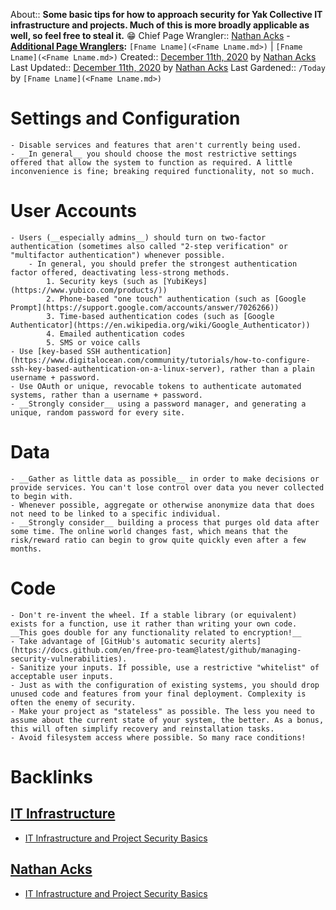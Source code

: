 About:: __Some basic tips for how to approach security for Yak Collective IT infrastructure and projects. Much of this is more broadly applicable as well, so feel free to steal it.__ 😁
Chief Page Wrangler:: [Nathan Acks](<Nathan Acks.md>)
    - **[Additional Page Wranglers](<Additional Page Wranglers.md>):** `[Fname Lname](<Fname Lname.md>)` | `[Fname Lname](<Fname Lname.md>)`
Created:: [December 11th, 2020](<December 11th, 2020.md>) by [Nathan Acks](<Nathan Acks.md>)
Last Updated:: [December 11th, 2020](<December 11th, 2020.md>) by [Nathan Acks](<Nathan Acks.md>)
Last Gardened:: `/Today` by `[Fname Lname](<Fname Lname.md>)`
# Settings and Configuration
    - Disable services and features that aren't currently being used.
    - __In general__ you should choose the most restrictive settings offered that allow the system to function as required. A little inconvenience is fine; breaking required functionality, not so much.
# User Accounts
    - Users (__especially admins__) should turn on two-factor authentication (sometimes also called "2-step verification" or "multifactor authentication") whenever possible.
        - In general, you should prefer the strongest authentication factor offered, deactivating less-strong methods.
            1. Security keys (such as [YubiKeys](https://www.yubico.com/products/))
            2. Phone-based "one touch" authentication (such as [Google Prompt](https://support.google.com/accounts/answer/7026266))
            3. Time-based authentication codes (such as [Google Authenticator](https://en.wikipedia.org/wiki/Google_Authenticator)) 
            4. Emailed authentication codes
            5. SMS or voice calls
    - Use [key-based SSH authentication](https://www.digitalocean.com/community/tutorials/how-to-configure-ssh-key-based-authentication-on-a-linux-server), rather than a plain username + password.
    - Use OAuth or unique, revocable tokens to authenticate automated systems, rather than a username + password.
    - __Strongly consider__ using a password manager, and generating a unique, random password for every site.
# Data
    - __Gather as little data as possible__ in order to make decisions or provide services. You can't lose control over data you never collected to begin with.
    - Whenever possible, aggregate or otherwise anonymize data that does not need to be linked to a specific individual.
    - __Strongly consider__ building a process that purges old data after some time. The online world changes fast, which means that the risk/reward ratio can begin to grow quite quickly even after a few months.
# Code
    - Don't re-invent the wheel. If a stable library (or equivalent) exists for a function, use it rather than writing your own code. __This goes double for any functionality related to encryption!__
    - Take advantage of [GitHub's automatic security alerts](https://docs.github.com/en/free-pro-team@latest/github/managing-security-vulnerabilities).
    - Sanitize your inputs. If possible, use a restrictive "whitelist" of acceptable user inputs.
    - Just as with the configuration of existing systems, you should drop unused code and features from your final deployment. Complexity is often the enemy of security.
    - Make your project as "stateless" as possible. The less you need to assume about the current state of your system, the better. As a bonus, this will often simplify recovery and reinstallation tasks.
    - Avoid filesystem access where possible. So many race conditions!

# Backlinks
## [IT Infrastructure](<IT Infrastructure.md>)
- [IT Infrastructure and Project Security Basics](<IT Infrastructure and Project Security Basics.md>)

## [Nathan Acks](<Nathan Acks.md>)
- [IT Infrastructure and Project Security Basics](<IT Infrastructure and Project Security Basics.md>)

